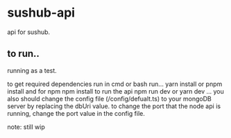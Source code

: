 # sushub-api
api for sushub.

## to run..

running as a test.

to get required dependencies run in cmd or bash
run...
yarn install 
or 
pnpm install 
and for npm
npm install
to run the api
npm run dev
or 
yarn dev
...
you also should change the config file (/config/defualt.ts) to your mongoDB server by replacing the dbUri value.
to change the port that the node api is running, change the port value in the config file.

note: still wip
